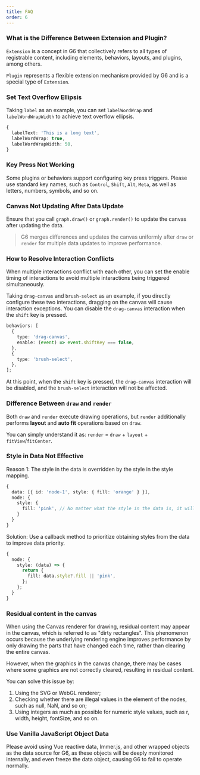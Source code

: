```yaml
---
title: FAQ
order: 6
---
```


### What is the Difference Between Extension and Plugin?

`Extension` is a concept in G6 that collectively refers to all types of registrable content, including elements, behaviors, layouts, and plugins, among others.

`Plugin` represents a flexible extension mechanism provided by G6 and is a special type of `Extension`.

### Set Text Overflow Ellipsis

Taking `label` as an example, you can set `labelWordWrap` and `labelWordWrapWidth` to achieve text overflow ellipsis.

```typescript {3-4}
{
  labelText: 'This is a long text',
  labelWordWrap: true,
  labelWordWrapWidth: 50,
}
```

### Key Press Not Working

Some plugins or behaviors support configuring key press triggers. Please use standard key names, such as `Control`, `Shift`, `Alt`, `Meta`, as well as letters, numbers, symbols, and so on.

### Canvas Not Updating After Data Update

Ensure that you call `graph.draw()` or `graph.render()` to update the canvas after updating the data.

> G6 merges differences and updates the canvas uniformly after `draw` or `render` for multiple data updates to improve performance.

### How to Resolve Interaction Conflicts

When multiple interactions conflict with each other, you can set the enable timing of interactions to avoid multiple interactions being triggered simultaneously.

Taking `drag-canvas` and `brush-select` as an example, if you directly configure these two interactions, dragging on the canvas will cause interaction exceptions. You can disable the `drag-canvas` interaction when the `shift` key is pressed.

```typescript {4}
behaviors: [
  {
    type: 'drag-canvas',
    enable: (event) => event.shiftKey === false,
  },
  {
    type: 'brush-select',
  },
];
```

At this point, when the `shift` key is pressed, the `drag-canvas` interaction will be disabled, and the `brush-select` interaction will not be affected.

### Difference Between `draw` and `render`

Both `draw` and `render` execute drawing operations, but `render` additionally performs **layout** and **auto fit** operations based on `draw`.

You can simply understand it as: `render` = `draw` + `layout` + `fitView`/`fitCenter`.

### Style in Data Not Effective

Reason 1: The style in the data is overridden by the style in the style mapping.

```typescript {5}
{
  data: [{ id: 'node-1', style: { fill: 'orange' } }],
  node: {
    style: {
      fill: 'pink', // No matter what the style in the data is, it will be overridden by the style here
    }
  }
}
```

Solution: Use a callback method to prioritize obtaining styles from the data to improve data priority.

```typescript {5}
{
  node: {
    style: (data) => {
      return {
        fill: data.style?.fill || 'pink',
      };
    };
  }
}
```

### Residual content in the canvas

When using the Canvas renderer for drawing, residual content may appear in the canvas, which is referred to as "dirty rectangles". This phenomenon occurs because the underlying rendering engine improves performance by only drawing the parts that have changed each time, rather than clearing the entire canvas.

However, when the graphics in the canvas change, there may be cases where some graphics are not correctly cleared, resulting in residual content.

You can solve this issue by:

1. Using the SVG or WebGL renderer;
2. Checking whether there are illegal values in the element of the nodes, such as null, NaN, and so on;
3. Using integers as much as possible for numeric style values, such as r, width, height, fontSize, and so on.

### Use Vanilla JavaScript Object Data

Please avoid using Vue reactive data, Immer.js, and other wrapped objects as the data source for G6, as these objects will be deeply monitored internally, and even freeze the data object, causing G6 to fail to operate normally.
